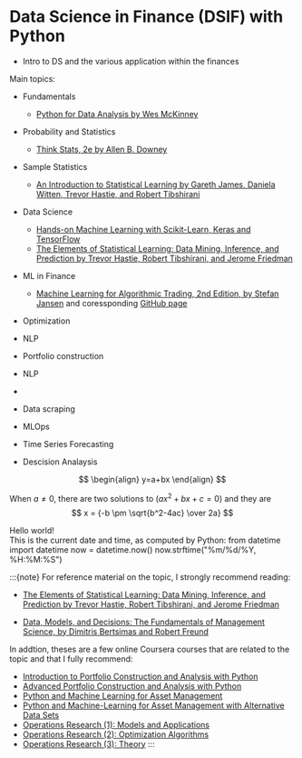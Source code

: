 # Data Science in Finance (DSIF) with Python

* Intro to DS and the various application within the finances

Main topics:
          
* Fundamentals 
    * [Python for Data Analysis by Wes McKinney](https://wesmckinney.com/book/)
* Probability and Statistics
    * [Think Stats, 2e by Allen B. Downey](https://greenteapress.com/wp/think-stats-2e/)
* Sample Statistics
    * [An Introduction to Statistical Learning by Gareth James, Daniela Witten, Trevor Hastie, and Robert Tibshirani](https://www.statlearning.com/) 
* Data Science
    * [Hands-on Machine Learning with Scikit-Learn, Keras and TensorFlow](https://github.com/ageron/handson-ml2) 
    * [The Elements of Statistical Learning: Data Mining, Inference, and Prediction by Trevor Hastie, Robert Tibshirani, and Jerome Friedman](https://hastie.su.domains/ElemStatLearn/)
* ML in Finance
    * [Machine Learning for Algorithmic Trading, 2nd Edition, by Stefan Jansen](https://www.amazon.com/Machine-Learning-Algorithmic-Trading-alternative/dp/1839217715) and coressponding [GitHub page](https://github.com/PacktPublishing/Machine-Learning-for-Algorithmic-Trading-Second-Edition)
* Optimization
* NLP
* Portfolio construction


* NLP	
* 
* Data scraping

* MLOps

* Time Series Forecasting
* Descision Analaysis

$$
\begin{align}
y=a+bx
\end{align}
$$

When $a \ne 0$, there are two solutions to $(ax^2 + bx + c = 0)$ and they are 
$$ x = {-b \pm \sqrt{b^2-4ac} \over 2a} $$

Hello world! <br>
This is the current date and time, as computed by Python:
<py-script>
from datetime import datetime
now = datetime.now()
now.strftime("%m/%d/%Y, %H:%M:%S")
</py-script>
                
        
        
:::{note}
For reference material on the topic, I strongly recommend reading:


* [The Elements of Statistical Learning: Data Mining, Inference, and Prediction by Trevor Hastie, Robert Tibshirani, and Jerome Friedman](https://hastie.su.domains/ElemStatLearn/)

* [Data, Models, and Decisions: The Fundamentals of Management Science, by Dimitris Bertsimas and Robert Freund](https://www.amazon.com/Data-Models-Decisions-Fundamentals-Management/dp/097591460X)

In addtion, theses are a few online Coursera courses that are related to the topic and that I fully recommend:
* [Introduction to Portfolio Construction and Analysis with Python](https://www.coursera.org/learn/introduction-portfolio-construction-python?specialization=investment-management-python-machine-learning)
* [Advanced Portfolio Construction and Analysis with Python](https://www.coursera.org/learn/advanced-portfolio-construction-python?specialization=investment-management-python-machine-learning)
* [Python and Machine Learning for Asset Management](https://www.coursera.org/learn/python-machine-learning-for-investment-management?specialization=investment-management-python-machine-learning)
* [Python and Machine-Learning for Asset Management with Alternative Data Sets](https://www.coursera.org/learn/machine-learning-asset-management-alternative-data?specialization=investment-management-python-machine-learning)
* [Operations Research (1): Models and Applications](https://www.coursera.org/learn/operations-research-modeling)
* [Operations Research (2): Optimization Algorithms](https://www.coursera.org/learn/operations-research-algorithms)
* [Operations Research (3): Theory](https://www.coursera.org/learn/operations-research-theory)
:::

<!---
:::{note}
Here is a note!
:::

And here is a code block:
